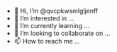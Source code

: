 - 👋 Hi, I’m @qvcpkwsmlgljenff
- 👀 I’m interested in ...
- 🌱 I’m currently learning ...
- 💞️ I’m looking to collaborate on ...
- 📫 How to reach me ...

<!---
qvcpkwsmlgljenff/qvcpkwsmlgljenff is a ✨ special ✨ repository because its `README.md` (this file) appears on your GitHub profile.
You can click the Preview link to take a look at your changes.
--->
